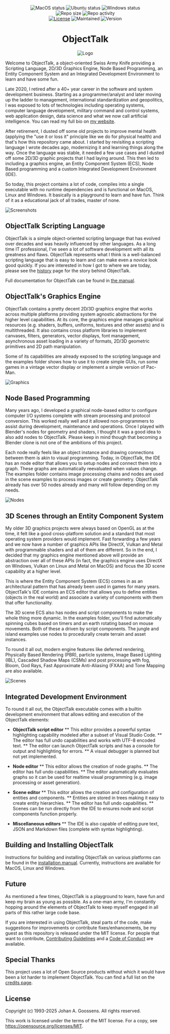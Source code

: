 <div align="center">

![MacOS status](https://img.shields.io/github/actions/workflow/status/goossens/ObjectTalk/macos.yml?branch=master&label=MacOS&style=for-the-badge)
![Ubuntu status](https://img.shields.io/github/actions/workflow/status/goossens/ObjectTalk/ubuntu.yml?branch=master&label=Ubuntu&style=for-the-badge)
![Windows status](https://img.shields.io/github/actions/workflow/status/goossens/ObjectTalk/windows.yml?branch=master&label=Windows&style=for-the-badge)
<br/>
![Repo size](https://img.shields.io/github/repo-size/goossens/ObjectTalk?style=for-the-badge)
![Repo activity](https://img.shields.io/github/commit-activity/m/goossens/ObjectTalk?label=Commits&style=for-the-badge)
<br/>
[![License](https://img.shields.io/badge/License-MIT-yellow.svg?style=for-the-badge)](https://opensource.org/licenses/MIT)
![Maintained](https://img.shields.io/maintenance/yes/2025?style=for-the-badge)
![Version](https://img.shields.io/badge/version-0.4-blue?style=for-the-badge)

# ObjectTalk

![Logo](docs/img/logo-small.png)

</div>

Welcome to ObjectTalk, a object-oriented Swiss Army Knife providing a
Scripting Language, 2D/3D Graphics Engine, Node Based Programming,
an Entity Component System and an Integrated Development Environment
to learn and have some fun.

Late 2020, I retired after a 40+ year career in the software and
system development business. Starting as a programmer/analyst and later
moving up the ladder to management, international standardization
and geopolitics, I was exposed to lots of technologies including operating
systems, computer language development, military command and control
systems, web application design, data science and what we now call
artificial intelligence. You can read my full bio on
[my website](https://goossens.github.io).

After retirement, I dusted off some old projects to improve mental
health (applying the "use it or loss it" principle like we do for physical
health) and that's how this repository came about. I started by revisiting
a scripting language I wrote decades ago, modernizing it and learning
things along the way. Once the language was stable, it needed a few
use cases and I dusted off some 2D/3D graphic projects that I had laying
around. This then led to including a graphics engine, an Entity Component
System (ECS), Node Based programming and a custom Integrated Development
Environment (IDE).

So today, this project contains a lot of code, compiles into a single
executable with no runtime dependencies and is functional on MacOS, Linux
and Windows. It basically is a playground to learn and have fun.
Think of it as a educational jack of all trades, master of none.

![Screenshots](docs/img/screenshots.png)

## ObjectTalk Scripting Language

ObjectTalk is a simple object-oriented scripting language that has
evolved over decades and was heavily influenced by other languages.
As a long time IT professional, I've seen a lot of software development
with all its greatness and flaws. ObjectTalk represents what I think
is a well-balanced scripting language that is easy to learn and can make
even a novice look good quickly. If you are interested in how I got
to where we are today, please see the
[history](https://goossens.github.io/ObjectTalk/tour.html#history)
page for the story behind ObjectTalk.

Full documentation for ObjectTalk can be found in
[the manual](https://goossens.github.io/ObjectTalk/).

## ObjectTalk's Graphics Engine

ObjectTalk contains a pretty decent 2D/3D graphics engine that works
across multiple platforms providing system agnostic abstractions
for the higher level capabilities. At its core, the graphics engine
manages graphical resources (e.g. shaders, buffers, uniforms, textures
and other assets) and is multithreaded. It also contains cross platform
libraries to implement canvases, filters, generators, vector displays,
font management, asynchronous asset loading in a variety of formats,
2D/3D geometric primitives and 2D path manipulation.

Some of its capabilities are already exposed to the scripting language
and the examples folder shows how to use it to create simple GUIs,
run some games in a vintage vector display or implement a simple
version of Pac-Man.

![Graphics](docs/img/graphics.png)

## Node Based Programming

Many years ago, I developed a graphical node-based editor to configure
computer I/O systems complete with stream processing and protocol
conversion. This worked really well and it allowed non-programmers
to assist during development, maintenance and operations. Once I played
with Blender's nodes for geometry and shaders, I thought it was a good
idea to also add nodes to ObjectTalk. Please keep in mind though that
becoming a Blender clone is not one of the ambitions of this project.

Each node really feels like an object instance and drawing connections
between them is akin to visual programming. Today, in ObjectTalk, the
IDE has an node editor that allows you to setup nodes and connect them
into a graph. These graphs are automatically reevaluated when values
change. The examples folder contains image processing chains and nodes
are used in the scene examples to process images or create geometry.
ObjectTalk already has over 50 nodes already and many will follow
depending on my needs.

![Nodes](docs/img/nodes.png)

## 3D Scenes through an Entity Component System

My older 3D graphics projects were always based on OpenGL as at the
time, it felt like a good cross-platform solution and a standard that
most operating system providers would implement. Fast forwarding
a few years and we now have a number of graphics APIs like DirectX,
Vulkan and Metal with programmable shaders and all of them are different.
So in the end, I decided that my graphics engine mentioned above will
provide an abstraction over all of these APIs (in fact, the graphics
engine uses DirectX on Windows, Vulkan on Linux and Metal on MacOS)
and focus the 3D scene capability at a higher level.

This is where the Entity Component System (ECS) comes in as an architectural
pattern that has already been used in games for many years. ObjectTalk's
IDE contains an ECS editor that allows you to define entities (objects in
the real world) and associate a variety of components with them that offer
functionality.

The 3D scene ECS also has nodes and script components to make the whole
thing more dynamic. In the examples folder, you'll find automatically
spinning cubes based on timers and an earth rotating based on mouse movements.
Both of these a driven by script components. The jungle and island examples
use nodes to procedurally create terrain and asset instances.

To round it all out, modern engine features like deferred rendering,
Physically Based Rendering (PBR), particle systems, Image Based Lighting (IBL),
Cascaded Shadow Maps (CSMs) and post processing with fog, Bloom, God Rays,
Fast Approximate Anti-Aliasing (FXAA) and Tone Mapping are also available.

![Scenes](docs/img/scenes.png)

## Integrated Development Environment

To round it all out, the ObjectTalk executable comes with a builtin development
environment that allows editing and execution of the ObjectTalk elements:

* **ObjectTalk script editor**
** This editor provides a powerful syntax highlighting capability modeled after a subset of Visual Studio Code.
** The editor has full undo capabilities and works with UTF-8 encoded text.
** The editor can launch ObjectTalk scripts and has a console for output and highlighting for errors.
** A visual debugger is planned but not yet implemented.

* **Node editor**
** This editor allows the creation of node graphs.
** The editor has full undo capabilities.
** The editor automatically evaluates graphs so it can be used for realtime visual programming (e.g. image processing or asset generation).

* **Scene editor**
** This editor allows the creation and configuration of entities and components.
** Entities are stored in trees making it easy to create entity hierarchies.
** The editor has full undo capabilities.
** Scenes can be run directly from the IDE to ensures node and script components function properly.

* **Miscellaneous editors**
** The IDE is also capable of editing pure text, JSON and Markdown files (complete with syntax highlighting).

## Building and Installing ObjectTalk

Instructions for building and installing ObjectTalk on various
platforms can be found in the
[installation manual](https://goossens.github.io/ObjectTalk/installation.html).
Currently, instructions are available for MacOS, Linux and Windows.

## Future

As mentioned a few times, ObjectTalk is a playground to learn, have fun and keep my
brain as young as possible. As a one-man army, I'm constantly hopping around the elements
of ObjectTalk to keep myself engaged in all parts of this rather large code base.

If you are interested in using ObjectTalk, steal parts of the code, make
suggestions for improvements or contribute fixes/enhancements, be my guest as
this repository is released under the MIT license. For people that want to contribute,
[Contributing Guidelines](CONTRIBUTING.md) and a [Code of Conduct](CODE_OF_CONDUCT.md)
are available.

## Special Thanks

This project uses a lot of Open Source products without which it would have
been a lot harder to implement ObjectTalk. You can find a full list on the
[credits page](CREDITS.md).

## License

Copyright (c) 1993-2025 Johan A. Goossens. All rights reserved.

This work is licensed under the terms of the MIT license.
For a copy, see <https://opensource.org/licenses/MIT>.
